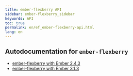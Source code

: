 ```yaml
---
title: ember-flexberry API
sidebar: ember-flexberry_sidebar
keywords: API
toc: true
permalink: en/ef_ember-flexberry-api.html
lang: en
---
```


## Autodocumentation for `ember-flexberry`

* [ember-flexberry with Ember 2.4.3](http://flexberry.github.io/ember-flexberry/autodoc/develop/)
* [ember-flexberry with Ember 3.1.3](http://flexberry.github.io/ember-flexberry/autodoc/feature-ember-update/)
